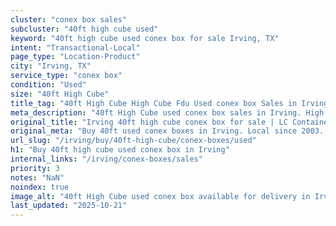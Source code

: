 ```yaml
---
cluster: "conex box sales"
subcluster: "40ft high cube used"
keyword: "40ft high cube used conex box for sale Irving, TX"
intent: "Transactional-Local"
page_type: "Location-Product"
city: "Irving, TX"
service_type: "conex box"
condition: "Used"
size: "40ft High Cube"
title_tag: "40ft High Cube High Cube Fdu Used conex box Sales in Irving | LC Container"
meta_description: "40ft High Cube used conex box sales in Irving. High cube containers with extra height. Fast delivery, competitive pricing. Serving conex boxes area. Quote ID: R90. Call (214) 524-4168 for your free quote today."
original_title: "Irving 40ft high cube conex box for sale | LC Container"
original_meta: "Buy 40ft used conex boxes in Irving. Local since 2003. New & used inventory. Fast delivery. Get your free quote — call (214) 524-4168 today."
url_slug: "/irving/buy/40ft-high-cube/conex-boxes/used"
h1: "Buy 40ft high cube used conex box in Irving"
internal_links: "/irving/conex-boxes/sales"
priority: 3
notes: "NaN"
noindex: true
image_alt: "40ft High Cube used conex box available for delivery in Irving"
last_updated: "2025-10-21"
---
```


<!-- TODO: Add unique city/inventory copy, images, and internal links here. -->
